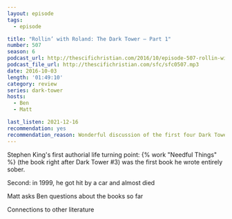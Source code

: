 ```yaml
---
layout: episode
tags:
  - episode

title: "Rollin’ with Roland: The Dark Tower – Part 1"
number: 507
season: 6
podcast_url: http://thescifichristian.com/2016/10/episode-507-rollin-with-roland-the-dark-tower-part-1/
podcast_file_url: http://thescifichristian.com/sfc/sfc0507.mp3
date: 2016-10-03
length: '01:49:10'
category: review
series: dark-tower
hosts:
  - Ben
  - Matt

last_listen: 2021-12-16
recommendation: yes
recommendation_reason: Wonderful discussion of the first four Dark Tower books
---
```


Stephen King's first authorial life turning point: {% work "Needful Things" %} (the book right after Dark Tower #3) was the first book he wrote entirely sober.

Second: in 1999, he got hit by a car and almost died

Matt asks Ben questions about the books so far

Connections to other literature